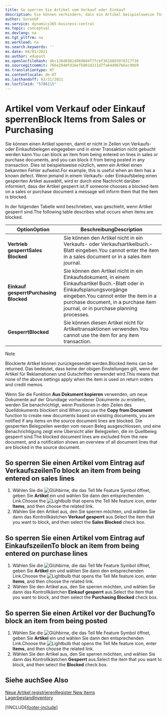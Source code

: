```yaml
---
title: So sperren Sie Artikel vom Verkauf oder Einkauf
description: Sie können verhindern, dass ein Artikel beispielsweise für Verkaufs- oder Einkaufsbelege verwendet wird.
author: SorenGP
ms.service: dynamics365-business-central
ms.topic: conceptual
ms.devlang: na
ms.tgt_pltfrm: na
ms.workload: na
ms.search.keywords: ''
ms.date: 04/01/2021
ms.author: edupont
ms.openlocfilehash: 4bc130d6982d969084f7fcbf3618893978317f36
ms.sourcegitcommit: 766e2840fd16efb901d211d7fa64d96766ac99d9
ms.translationtype: HT
ms.contentlocale: de-AT
ms.lasthandoff: 03/31/2021
ms.locfileid: "5786115"
---
```

# <a name="block-items-from-sales-or-purchasing"></a><span data-ttu-id="647df-103">Artikel vom Verkauf oder Einkauf sperren</span><span class="sxs-lookup"><span data-stu-id="647df-103">Block Items from Sales or Purchasing</span></span>
<span data-ttu-id="647df-104">Sie können einen Artikel sperren, damit er nicht in Zeilen von Verkaufs- oder Einkaufsbelegen eingegeben und in einer Transaktion nicht gebucht werden kann.</span><span class="sxs-lookup"><span data-stu-id="647df-104">You can block an item from being entered on lines in sales or purchase documents, and you can block it from being posted in any transaction.</span></span> <span data-ttu-id="647df-105">Dies ist beispielsweise nützlich, wenn ein Artikel einen bekannten Fehler aufweist.</span><span class="sxs-lookup"><span data-stu-id="647df-105">For example, this is useful when an item has a known defect.</span></span> <span data-ttu-id="647df-106">Wenn jemand in einem Verkaufs- oder Einkaufsbeleg einen gesperrten Artikel auswählt, wird er durch eine Nachricht darüber informiert, dass der Artikel gesperrt ist.</span><span class="sxs-lookup"><span data-stu-id="647df-106">If someone chooses a blocked item on a sales or purchase document a message will inform them that the item is blocked.</span></span>

<span data-ttu-id="647df-107">In der folgenden Tabelle wird beschrieben, was geschieht, wenn Artikel gesperrt sind.</span><span class="sxs-lookup"><span data-stu-id="647df-107">The following table describes what occurs when items are blocked.</span></span>  

|<span data-ttu-id="647df-108">Option</span><span class="sxs-lookup"><span data-stu-id="647df-108">Option</span></span>|<span data-ttu-id="647df-109">Beschreibung</span><span class="sxs-lookup"><span data-stu-id="647df-109">Description</span></span>|  
|--------------------|------------|  
|<span data-ttu-id="647df-110">**Vertrieb gesperrt**</span><span class="sxs-lookup"><span data-stu-id="647df-110">**Sales Blocked**</span></span>|<span data-ttu-id="647df-111">Sie können den Artikel nicht in ein Verkaufs- oder Verkaufsartikelbuch.-Blatt eingeben.</span><span class="sxs-lookup"><span data-stu-id="647df-111">You cannot enter the item in a sales document or in a sales item journal.</span></span>|  
|<span data-ttu-id="647df-112">**Einkauf gesperrt**</span><span class="sxs-lookup"><span data-stu-id="647df-112">**Purchasing Blocked**</span></span>|<span data-ttu-id="647df-113">Sie können den Artikel nicht in ein Einkaufsdokument, in einem Einkaufsartikel Buch.-Blatt oder in Einkaufsplanungsvorgänge eingeben.</span><span class="sxs-lookup"><span data-stu-id="647df-113">You cannot enter the item in a purchase document, in a purchase item journal, or in purchase planning processes.</span></span>|  
|<span data-ttu-id="647df-114">**Gesperrt**</span><span class="sxs-lookup"><span data-stu-id="647df-114">**Blocked**</span></span>|<span data-ttu-id="647df-115">Sie können diesen Artikel nicht für Artikeltransaktionen verwenden.</span><span class="sxs-lookup"><span data-stu-id="647df-115">You cannot use the item for any item transaction.</span></span>|  

> [!NOTE]
> <span data-ttu-id="647df-116">Blockierte Artikel können zurückgesendet werden.</span><span class="sxs-lookup"><span data-stu-id="647df-116">Blocked items can be returned.</span></span> <span data-ttu-id="647df-117">Das bedeutet, dass keine der obigen Einstellungen gilt, wenn der Artikel für Reklamationen und Gutschriften verwendet wird.</span><span class="sxs-lookup"><span data-stu-id="647df-117">This means that none of the above settings apply when the item is used on return orders and credit memos.</span></span>

<span data-ttu-id="647df-118">Wenn Sie die Funktion **Aus Dokument kopieren** verwenden, um neue Dokumente auf der Grundlage vorhandener Dokumente zu erstellen, werden Sie benachrichtigt, wenn Positionen in den Zeilen des Quelldokuments blockiert sind.</span><span class="sxs-lookup"><span data-stu-id="647df-118">When you use the **Copy from Document** function to create new documents based on existing documents, you are notified if any items on the source document lines are blocked.</span></span> <span data-ttu-id="647df-119">Die gesperrten Belegzeilen werden vom neuen Beleg ausgeschlossen, und eine Benachrichtigung zeigt eine Übersicht aller Belegzeilen, die im Quellbeleg gesperrt sind.</span><span class="sxs-lookup"><span data-stu-id="647df-119">The blocked document lines are excluded from the new document, and a notification shows an overview of all document lines that are blocked in the source document.</span></span>

## <a name="to-block-an-item-from-being-entered-on-sales-lines"></a><span data-ttu-id="647df-120">So sperren Sie einen Artikel vom Eintrag auf Verkaufszeilen</span><span class="sxs-lookup"><span data-stu-id="647df-120">To block an item from being entered on sales lines</span></span>  
1.  <span data-ttu-id="647df-121">Wählen Sie die ![Glühbirne, die das Tell Me Feature](media/ui-search/search_small.png "Tell Me-Funktion") Symbol öffnet, geben Sie **Artikel** ein und wählen Sie dann den entsprechenden Link.</span><span class="sxs-lookup"><span data-stu-id="647df-121">Choose the ![Lightbulb that opens the Tell Me feature](media/ui-search/search_small.png "Tell me what you want to do") icon, enter **Items**, and then choose the related link.</span></span>  
2.  <span data-ttu-id="647df-122">Wählen Sie den Artikel aus, den Sie sperren möchten, und wählen Sie dann das Kontrollkästchen **Verkauf gesperrt** aus.</span><span class="sxs-lookup"><span data-stu-id="647df-122">Select the item that you want to block, and then select the **Sales Blocked** check box.</span></span>  

## <a name="to-block-an-item-from-being-entered-on-purchase-lines"></a><span data-ttu-id="647df-123">So sperren Sie einen Artikel vom Eintrag auf Einkaufszeilen</span><span class="sxs-lookup"><span data-stu-id="647df-123">To block an item from being entered on purchase lines</span></span>  
1.  <span data-ttu-id="647df-124">Wählen Sie die ![Glühbirne, die das Tell Me Feature](media/ui-search/search_small.png "Tell Me-Funktion") Symbol öffnet, geben Sie **Artikel** ein und wählen Sie dann den entsprechenden Link.</span><span class="sxs-lookup"><span data-stu-id="647df-124">Choose the ![Lightbulb that opens the Tell Me feature](media/ui-search/search_small.png "Tell me what you want to do") icon, enter **Items**, and then choose the related link.</span></span>  
2.  <span data-ttu-id="647df-125">Wählen Sie den Artikel aus, den Sie sperren möchten, und wählen Sie dann das Kontrollkästchen **Einkauf gesperrt** aus.</span><span class="sxs-lookup"><span data-stu-id="647df-125">Select the item that you want to block, and then select the **Purchasing Blocked** check box.</span></span>  

## <a name="to-block-an-item-from-being-posted"></a><span data-ttu-id="647df-126">So sperren Sie einen Artikel vor der Buchung</span><span class="sxs-lookup"><span data-stu-id="647df-126">To block an item from being posted</span></span>
1. <span data-ttu-id="647df-127">Wählen Sie die ![Glühbirne, die das Tell Me Feature](media/ui-search/search_small.png "Tell Me-Funktion") Symbol öffnet, geben Sie **Artikel** ein und wählen Sie dann den entsprechenden Link.</span><span class="sxs-lookup"><span data-stu-id="647df-127">Choose the ![Lightbulb that opens the Tell Me feature](media/ui-search/search_small.png "Tell me what you want to do") icon, enter **Items**, and then choose the related link.</span></span>
2. <span data-ttu-id="647df-128">Wählen Sie den Artikel aus, den Sie sperren möchten, und wählen Sie dann das Kontrollkästchen **Gesperrt** aus.</span><span class="sxs-lookup"><span data-stu-id="647df-128">Select the item that you want to block, and then select the **Blocked** check box.</span></span>

## <a name="see-also"></a><span data-ttu-id="647df-129">Siehe auch</span><span class="sxs-lookup"><span data-stu-id="647df-129">See Also</span></span>  
[<span data-ttu-id="647df-130">Neue Artikel registrieren</span><span class="sxs-lookup"><span data-stu-id="647df-130">Register New Items</span></span>](inventory-how-register-new-items.md)  
[<span data-ttu-id="647df-131">Lagerbestand</span><span class="sxs-lookup"><span data-stu-id="647df-131">Inventory</span></span>](inventory-manage-inventory.md)  


[!INCLUDE[footer-include](includes/footer-banner.md)]
